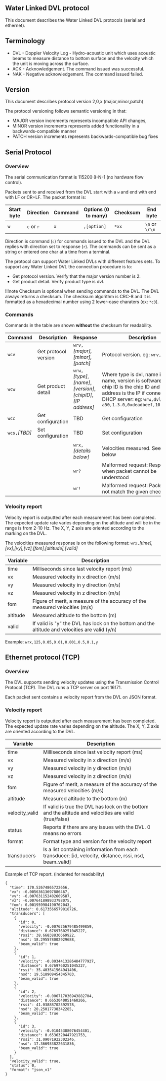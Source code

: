 ## Water Linked DVL protocol

This document describes the Water Linked DVL protocols (serial and ethernet).

## Terminology

* DVL - Doppler Velocity Log - Hydro-acoustic unit which uses acoustic beams to measure distance to bottom surface and the velocity which the unit is moving across the surface.
* ACK - Acknowledgement. The command issued was successful.
* NAK - Negative acknowledgement. The command issued failed.

## Version

This document describes protocol version 2,0,x (major,minor,patch)

The protocol versioning follows semantic versioning in that:

- MAJOR version increments represents incompatible API changes,
- MINOR version increments represents added functionality in a backwards-compatible manner
- PATCH version increments represents backwards-compatible bug fixes

## Serial Protocol

### Overview

The serial communication format is 115200 8-N-1 (no hardware flow control).

Packets sent to and received from the DVL start with a `w` and end with end with LF or CR+LF. The packet format is:

| Start byte | Direction        | Command  | Options (0 to many)  | Checksum | End byte       |
|------------|------------------|----------|----------------------|----------|----------------|
| `w`        | `c` or `r`       | `x`      | `,[option]`          | `*xx`    | `\n` or `\r\n` |

Direction is command (`c`) for commands issued to the DVL and the DVL replies with direction set to response (`r`).
The commands can be sent as a string or entered one char at a time from a terminal.

The protocol can support Water Linked DVLs with different features sets.
To support any Water Linked DVL the connection procedure is to:

- Get protocol version. Verify that the major version number is 2.
- Get product detail. Verify product type is dvl.

!!!note
    Checksum is optional when sending commands to the DVL. The DVL always returns a checksum. The checksum algorithm
    is CRC-8 and it is formatted as a hexadecimal number using 2 lower-case charaters (ex: `*c3`).

### Commands

Commands in the table are shown **without** the checksum for readability.

| Command | Description | Response | Description |
|---------|-------------|----------|-------------|
| `wcv`   | Get protocol version | `wrv,`*[major],[minor],[patch]* | Protocol version. eg: `wrv,2.0.0` |
| `wcw`   | Get product detail | `wrw,`*[type]*,*[name]*,*[version]*,*[chipID]*,*[IP address]* | Where type is dvl, name is product name, version is software version, chip ID is the chip ID and IP address is the IP if connected to DHCP server: eg: `wrw,dvl,dvl-a50,1.3.0,0xdeadbeef,10.11.12.95` |
| `wcc`   | Get configuration | TBD | Get configuration |
| `wcs,`*[TBD]*   | Set configuration | TBD | Set configuration |
|         |             |          |              |
|         |             | `wrx,`*[details below]* | Velocities measured. See details below |
|         |             | `wr?` | Malformed request: Response when packet cannot be understood |
|         |             | `wr!` | Malformed request: Packet does not match the given checksum |

### Velocity report

Velocity report is outputted after each measurement has been completed. The expected update rate varies depending on the altitude and will be in the range is from 2-10 Hz. The X, Y, Z axis are oriented according to the marking on the DVL.

The velocities measured response is on the following format:
`wrx,`*[time],[vx],[vy],[vz],[fom],[altitude],[valid]*

| Variable | Description |
|----------|-------------|
| time | Milliseconds since last velocity report (ms) |
| vx | Measured velocity in x direction (m/s) |
| vy | Measured velocity in y direction (m/s) |
| vz | Measured velocity in z direction (m/s) |
| fom | Figure of merit, a measure of the accuracy of the measured velocities  (m/s) |
| altitude | Measured altitude to the bottom (m) |
| valid | If valid is "y" the DVL has lock on the bottom and the altitude and velocities are valid (y/n) |

Example:
`wrx,125,0.05,0.01,0.001,0.5,0.1,y`

<!--
## Velocity report type B

`wrx,`*[time],[vx],[vy],[vz],[distance],[std],[rssi],[nsd]*

| Variable | Description |
|----------|-------------|
| time | Milliseconds since last velocity report |
| vx | Measured velocity in x direction (m/s) |
| vy | Measured velocity in y direction (m/s) |
| vz | Measured velocity in z direction (m/s) |
| std | Standard deviation (m/s), a measure of the accuracy of the measured velocities |
| distance | Measured distance to the bottom (altitude) |
| rssi | Receiver signal strength indication, indication of signal strength (dB) |
| nsd | Noise spectral density, indication of background noise (dB) |

## Examples

Here is an example of setting up a DVLs and receiving velocities.

On top side DVL (using role A):

| Command          | Response            | Description |
|------------------|---------------------|-------------|
| `wcv`            | `wrv,1,0,1*44`      | Get protocol version |
| `wcw`            | `wrw,xxxxx*ba`      | Get product detail |
|                  |                     | Wait for measurements from DVL |
|                  | `wrx,xxxxxx*bb`     | Got measurements  |
-->


## Ethernet protocol (TCP)

### Overview

The DVL supports sending velocity updates using the Transmission Control Protocol (TCP). The DVL runs a TCP server on port 16171.

Each packet sent contains a velocity report from the DVL on JSON format.

### Velocity report

Velocity report is outputted after each measurement has been completed. The expected update rate varies depending on the altitude. The X, Y, Z axis are oriented according to the DVL.

| Variable | Description |
|----------|-------------|
| time | Milliseconds since last velocity report (ms) |
| vx | Measured velocity in x direction (m/s) |
| vy | Measured velocity in y direction (m/s) |
| vz | Measured velocity in z direction (m/s) |
| fom | Figure of merit, a measure of the accuracy of the measured velocities  (m/s) |
| altitude | Measured altitude to the bottom  (m) |
| velocity_valid | If valid is true the DVL has lock on the bottom and the altitude and velocities are valid (true/false) |
| status | Reports if there are any issues with the DVL. 0 means no errors |
| format | Format type and version for the velocity report |
| transducers | Is a list containing information from each transducer: [id, velocity, distance, rssi, nsd, beam_valid] |

Example of TCP report. (indented for readability)

```
{
  "time": 170.52674865722656,
  "vx": -0.00563613697886467,
  "vy": -0.007631152402609587,
  "vz": -0.007641898933798075,
  "fom": 0.001959984190762043,
  "altitude": 0.6173566579818726,
  "transducers": [
    {
      "id": 0,
      "velocity": -0.007625679485499859,
      "distance": 0.6769760251045227,
      "rssi": 38.66838836669922,
      "nsd": 18.295578002929688,
      "beam_valid": true
    },
    {
      "id": 1,
      "velocity": -0.0034413286484777927,
      "distance": 0.6769760251045227,
      "rssi": 35.403541564941406,
      "nsd": 19.518909454345703,
      "beam_valid": true
    },
    {
      "id": 2,
      "velocity": -0.006717036943882704,
      "distance": 0.6653040051460266,
      "rssi": 41.03888702392578,
      "nsd": 20.25017738342285,
      "beam_valid": true
    },
    {
      "id": 3,
      "velocity": -0.01045388076454401,
      "distance": 0.6536320447921753,
      "rssi": 31.09071922302246,
      "nsd": 17.366933822631836,
      "beam_valid": true
    }
  ],
  "velocity_valid": true,
  "status": 0,
  "format": "json_v1"
}

```
